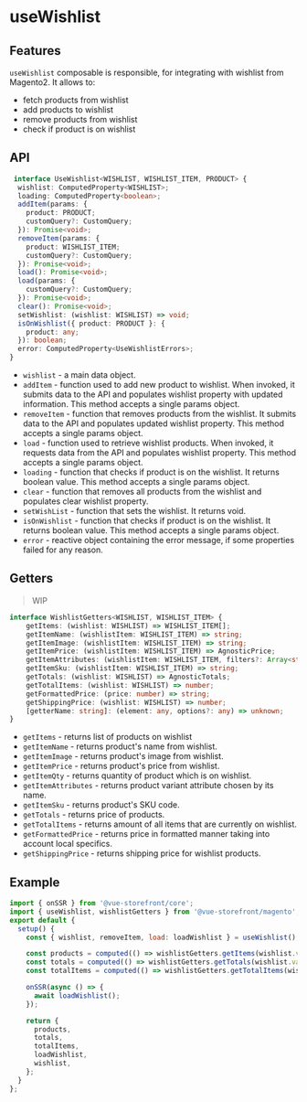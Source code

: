 # useWishlist

## Features
`useWishlist` composable is responsible, for integrating with wishlist from Magento2. It allows to:
* fetch products from wishlist
* add products to wishlist
* remove products from wishlist
* check if product is on wishlist

## API
```typescript
 interface UseWishlist<WISHLIST, WISHLIST_ITEM, PRODUCT> {
  wishlist: ComputedProperty<WISHLIST>;
  loading: ComputedProperty<boolean>;
  addItem(params: {
    product: PRODUCT;
    customQuery?: CustomQuery;
  }): Promise<void>;
  removeItem(params: {
    product: WISHLIST_ITEM;
    customQuery?: CustomQuery;
  }): Promise<void>;
  load(): Promise<void>;
  load(params: {
    customQuery?: CustomQuery;
  }): Promise<void>;
  clear(): Promise<void>;
  setWishlist: (wishlist: WISHLIST) => void;
  isOnWishlist({ product: PRODUCT }: {
    product: any;
  }): boolean;
  error: ComputedProperty<UseWishlistErrors>;
}
```

* `wishlist` - a main data object.
* `addItem` - function used to add new product to wishlist. When invoked, it submits data to the API and populates wishlist property with updated information. This method accepts a single params object.
* `removeItem` - function that removes products from the wishlist. It submits data to the API and populates updated wishlist property. This method accepts a single params object.
* `load` - function used to retrieve wishlist products. When invoked, it requests data from the API and populates wishlist property. This method accepts a single params object.
* `loading` - function that checks if product is on the wishlist. It returns boolean value. This method accepts a single params object.
* `clear` - function that removes all products from the wishlist and populates clear wishlist property.
* `setWishList` - function that sets the wishlist. It returns void.
* `isOnWishlist` - function that checks if product is on the wishlist. It returns boolean value. This method accepts a single params object.
* `error` - reactive object containing the error message, if some properties failed for any reason.

## Getters
> WIP

```typescript
interface WishlistGetters<WISHLIST, WISHLIST_ITEM> {
    getItems: (wishlist: WISHLIST) => WISHLIST_ITEM[];
    getItemName: (wishlistItem: WISHLIST_ITEM) => string;
    getItemImage: (wishlistItem: WISHLIST_ITEM) => string;
    getItemPrice: (wishlistItem: WISHLIST_ITEM) => AgnosticPrice;
    getItemAttributes: (wishlistItem: WISHLIST_ITEM, filters?: Array<string>) => Record<string, AgnosticAttribute | string>;
    getItemSku: (wishlistItem: WISHLIST_ITEM) => string;
    getTotals: (wishlist: WISHLIST) => AgnosticTotals;
    getTotalItems: (wishlist: WISHLIST) => number;
    getFormattedPrice: (price: number) => string;
    getShippingPrice: (wishlist: WISHLIST) => number;
    [getterName: string]: (element: any, options?: any) => unknown;
}
```
* `getItems` - returns list of products on wishlist
* `getItemName` - returns product's name from wishlist.
* `getItemImage` - returns product's image from wishlist.
* `getItemPrice` - returns product's price from wishlist.
* `getItemQty` - returns quantity of product which is on wishlist.
* `getItemAttributes` - returns product variant attribute chosen by its name.
* `getItemSku` - returns product's SKU code.
* `getTotals` - returns price of products.
* `getTotalItems` - returns amount of all items that are currently on wishlist.
* `getFormattedPrice` - returns price in formatted manner taking into account local specifics.
* `getShippingPrice` - returns shipping price for wishlist products.

## Example

```javascript
import { onSSR } from '@vue-storefront/core';
import { useWishlist, wishlistGetters } from '@vue-storefront/magento';
export default {
  setup() {
    const { wishlist, removeItem, load: loadWishlist } = useWishlist();

    const products = computed(() => wishlistGetters.getItems(wishlist.value));
    const totals = computed(() => wishlistGetters.getTotals(wishlist.value));
    const totalItems = computed(() => wishlistGetters.getTotalItems(wishlist.value));

    onSSR(async () => {
      await loadWishlist();
    });

    return {
      products,
      totals,
      totalItems,
      loadWishlist,
      wishlist,
    };
  }
};
```
